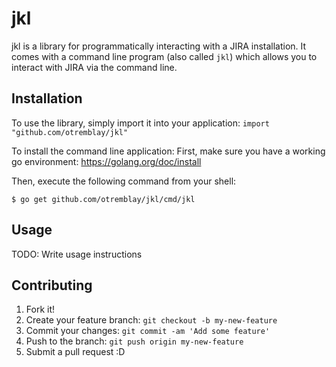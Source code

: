 # jkl
jkl is a library for programmatically interacting with a JIRA installation.  It
comes with a command line program (also called `jkl`) which allows you to
interact with JIRA via the command line.

## Installation
To use the library, simply import it into your application:
`import "github.com/otremblay/jkl"`

To install the command line application:
First, make sure you have a working go environment:
https://golang.org/doc/install

Then, execute the following command from your shell:

`$ go get github.com/otremblay/jkl/cmd/jkl`

## Usage

TODO: Write usage instructions

## Contributing

1. Fork it!
2. Create your feature branch: `git checkout -b my-new-feature`
3. Commit your changes: `git commit -am 'Add some feature'`
4. Push to the branch: `git push origin my-new-feature`
5. Submit a pull request :D
